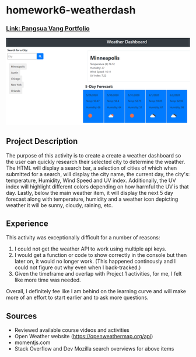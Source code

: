 # homework6-weatherdash

### [Link: Pangsua Vang Portfolio](https://pangsua26.github.io/homework6-weatherdash/)

![weather image](./assets/weather.png)
## Project Description
The purpose of this activity is to create a create a weather dashboard so the user can quickly research their selected city to determine the weather. The HTML will display a search bar, a selection of cities of which when submitted for a search, will display the city name, the current day, the city's: temperature, Humidity, Wind Speed and UV index. Additionally, the UV index will highlight different colors depending on how harmful the UV is that day. Lastly, below the main weather item, it will display the next 5 day forecast along with temperature, humidity and a weather icon depicting weather it will be sunny, cloudy, raining, etc.

## Experience
This activity was exceptionally difficult for a number of reasons:
1. I could not get the weather API to work using multiple api keys. 
2. I would get a function or code to show correctly in the console but then later on, it would no longer work. (This happened continously and I could not figure out why even when I back-tracked.)
3. Given the timeframe and overlap with Project 1 activities, for me, I felt like more time was needed.

Overall, I definitely fee like I am behind on the learning curve and will make more of an effort to start earlier and to ask more questions.

## Sources
- Reviewed available course videos and activities
- Open Weather website (https://openweathermap.org/api)
- momentjs.com
- Stack Overflow and Dev Mozilla search overviews for above items